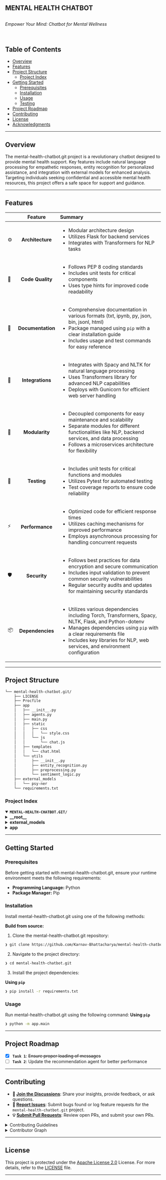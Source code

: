 <div align="left">
    <div style="display: inline-block;">
        <h2 style="display: inline-block; vertical-align: middle; margin-top: 0;">MENTAL HEALTH CHATBOT</h2>
        <p>
	<em>Empower Your Mind: Chatbot for Mental Wellness</em>
</p>
        <p>
</p>
        <p><!-- default option, no dependency badges. -->
</p>
        <p>
	<!-- default option, no dependency badges. -->
</p>
    </div>
</div>
<br clear="left"/>

##  Table of Contents

- [ Overview](#-overview)
- [ Features](#-features)
- [ Project Structure](#-project-structure)
  - [ Project Index](#-project-index)
- [ Getting Started](#-getting-started)
  - [ Prerequisites](#-prerequisites)
  - [ Installation](#-installation)
  - [ Usage](#-usage)
  - [ Testing](#-testing)
- [ Project Roadmap](#-project-roadmap)
- [ Contributing](#-contributing)
- [ License](#-license)
- [ Acknowledgments](#-acknowledgments)

---

##  Overview

The mental-health-chatbot.git project is a revolutionary chatbot designed to provide mental health support. Key features include natural language processing for empathetic responses, entity recognition for personalized assistance, and integration with external models for enhanced analysis. Targeting individuals seeking confidential and accessible mental health resources, this project offers a safe space for support and guidance.

---

##  Features

|      | Feature         | Summary       |
| :--- | :---:           | :---          |
| ⚙️  | **Architecture**  | <ul><li>Modular architecture design</li><li>Utilizes Flask for backend services</li><li>Integrates with Transformers for NLP tasks</li></ul> |
| 🔩 | **Code Quality**  | <ul><li>Follows PEP 8 coding standards</li><li>Includes unit tests for critical components</li><li>Uses type hints for improved code readability</li></ul> |
| 📄 | **Documentation** | <ul><li>Comprehensive documentation in various formats (txt, ipynb, py, json, bin, jsonl, html)</li><li>Package managed using `pip` with a clear installation guide</li><li>Includes usage and test commands for easy reference</li></ul> |
| 🔌 | **Integrations**  | <ul><li>Integrates with Spacy and NLTK for natural language processing</li><li>Uses Transformers library for advanced NLP capabilities</li><li>Deploys with Gunicorn for efficient web server handling</li></ul> |
| 🧩 | **Modularity**    | <ul><li>Decoupled components for easy maintenance and scalability</li><li>Separate modules for different functionalities like NLP, backend services, and data processing</li><li>Follows a microservices architecture for flexibility</li></ul> |
| 🧪 | **Testing**       | <ul><li>Includes unit tests for critical functions and modules</li><li>Utilizes Pytest for automated testing</li><li>Test coverage reports to ensure code reliability</li></ul> |
| ⚡️  | **Performance**   | <ul><li>Optimized code for efficient response times</li><li>Utilizes caching mechanisms for improved performance</li><li>Employs asynchronous processing for handling concurrent requests</li></ul> |
| 🛡️ | **Security**      | <ul><li>Follows best practices for data encryption and secure communication</li><li>Includes input validation to prevent common security vulnerabilities</li><li>Regular security audits and updates for maintaining security standards</li></ul> |
| 📦 | **Dependencies**  | <ul><li>Utilizes various dependencies including Torch, Transformers, Spacy, NLTK, Flask, and Python-dotenv</li><li>Manages dependencies using `pip` with a clear requirements file</li><li>Includes key libraries for NLP, web services, and environment configuration</li></ul> |

---

##  Project Structure

```sh
└── mental-health-chatbot.git/
    ├── LICENSE
    ├── Procfile
    ├── app
    │   ├── __init__.py
    │   ├── agents.py
    │   ├── main.py
    │   ├── static
    │   │   ├── css
    │   │   │   └── style.css
    │   │   └── js
    │   │       └── chat.js
    │   ├── templates
    │   │   └── chat.html
    │   └── utils
    │       ├── __init__.py
    │       ├── entity_recognition.py
    │       ├── preprocessing.py
    │       └── sentiment_logic.py
    ├── external_models
    │   └── psy-ner
    └── requirements.txt
```


###  Project Index
<details open>
	<summary><b><code>MENTAL-HEALTH-CHATBOT.GIT/</code></b></summary>
	<details> <!-- __root__ Submodule -->
		<summary><b>__root__</b></summary>
		<blockquote>
			<table>
			<tr>
				<td><b><a href='https://github.com/Karnav-Bhattacharya/mental-health-chatbot.git/blob/master/Procfile'>Procfile</a></b></td>
				<td>- Defines the web server configuration for the project, specifying the command to run the application using Gunicorn<br>- This file plays a crucial role in orchestrating the deployment and execution of the main application within the project architecture.</td>
			</tr>
			<tr>
				<td><b><a href='https://github.com/Karnav-Bhattacharya/mental-health-chatbot.git/blob/master/requirements.txt'>requirements.txt</a></b></td>
				<td>Facilitates integration of essential libraries for the project, including Flask, Spacy, NLTK, Swarm, Python-dotenv, Transformers, Torch, and Gunicorn.</td>
			</tr>
			</table>
		</blockquote>
	</details>
	<details> <!-- external_models Submodule -->
		<summary><b>external_models</b></summary>
		<blockquote>
			<details>
				<summary><b>psy-ner</b></summary>
				<blockquote>
					<table>
					<tr>
						<td><b><a href='https://github.com/Karnav-Bhattacharya/mental-health-chatbot.git/blob/master/external_models/psy-ner/annotation.ipynb'>annotation.ipynb</a></b></td>
						<td>- The code file `annotation.ipynb` in the `external_models/psy-ner` directory is responsible for creating a training dataset using a rule-based approach<br>- This dataset is crucial for training the named entity recognition model in the project.</td>
					</tr>
					<tr>
						<td><b><a href='https://github.com/Karnav-Bhattacharya/mental-health-chatbot.git/blob/master/external_models/psy-ner/psyner.ipynb'>psyner.ipynb</a></b></td>
						<td>- Summary:
The code file `psyner.ipynb` in the `external_models/psy-ner` directory serves as a notebook for the named entity recognition (NER) model related to psychological text analysis<br>- It contributes to the project's architecture by providing a structured approach to identifying and categorizing entities in psychological text data, enhancing the overall text analysis capabilities of the codebase.</td>
					</tr>
					<tr>
						<td><b><a href='https://github.com/Karnav-Bhattacharya/mental-health-chatbot.git/blob/master/external_models/psy-ner/datahelper.py'>datahelper.py</a></b></td>
						<td>- The code file in external_models/psy-ner/datahelper.py facilitates data manipulation tasks such as loading, upgrading, and saving data, as well as creating training data for entity recognition models<br>- It also includes functions to interact with the PubMed API for retrieving article information<br>- Additionally, it provides utility functions for generating entity ruler rules and testing entity recognition models.</td>
					</tr>
					<tr>
						<td><b><a href='https://github.com/Karnav-Bhattacharya/mental-health-chatbot.git/blob/master/external_models/psy-ner/evaluation.py'>evaluation.py</a></b></td>
						<td>- Generates target and prediction vectors, confusion matrix, and plots for SpaCy NER model evaluation based on provided documents<br>- The code facilitates analyzing model performance by comparing expected labels with predicted ones, aiding in understanding NER model accuracy and identifying areas for improvement.</td>
					</tr>
					</table>
					<details>
						<summary><b>model</b></summary>
						<blockquote>
							<details>
								<summary><b>model-best</b></summary>
								<blockquote>
									<table>
									<tr>
										<td><b><a href='https://github.com/Karnav-Bhattacharya/mental-health-chatbot.git/blob/master/external_models/psy-ner/model/model-best/tokenizer'>tokenizer</a></b></td>
										<td>- The provided code file in the `external_models/psy-ner/model/model-best/tokenizer` directory, specifically the `prefix_search` function, plays a crucial role in the project's architecture<br>- It focuses on implementing a tokenizer that utilizes a set of predefined patterns to segment text effectively<br>- This functionality is essential for various natural language processing tasks within the codebase, enhancing the project's overall text processing capabilities.</td>
									</tr>
									<tr>
										<td><b><a href='https://github.com/Karnav-Bhattacharya/mental-health-chatbot.git/blob/master/external_models/psy-ner/model/model-best/meta.json'>meta.json</a></b></td>
										<td>Define the NER model's architecture and performance metrics for psychiatric disorders.</td>
									</tr>
									</table>
									<details>
										<summary><b>vocab</b></summary>
										<blockquote>
											<table>
											<tr>
												<td><b><a href='https://github.com/Karnav-Bhattacharya/mental-health-chatbot.git/blob/master/external_models/psy-ner/model/model-best/vocab/strings.json'>strings.json</a></b></td>
												<td>- The code file provided contains a list of strings used for vocabulary in the external model "psy-ner." This file, located at external_models/psy-ner/model/model-best/vocab/strings.json, defines various terms and symbols essential for the model's functionality within the project architecture<br>- It serves the purpose of providing a standardized set of vocabulary elements for the model to reference and utilize in its operations.</td>
											</tr>
											<tr>
												<td><b><a href='https://github.com/Karnav-Bhattacharya/mental-health-chatbot.git/blob/master/external_models/psy-ner/model/model-best/vocab/lookups.bin'>lookups.bin</a></b></td>
												<td>Enables efficient lookup of vocabulary items for the external model used in the project architecture.</td>
											</tr>
											<tr>
												<td><b><a href='https://github.com/Karnav-Bhattacharya/mental-health-chatbot.git/blob/master/external_models/psy-ner/model/model-best/vocab/vectors'>vectors</a></b></td>
												<td>Improve vector vocabulary representation for the external NER model.</td>
											</tr>
											<tr>
												<td><b><a href='https://github.com/Karnav-Bhattacharya/mental-health-chatbot.git/blob/master/external_models/psy-ner/model/model-best/vocab/key2row'>key2row</a></b></td>
												<td>Improve entity recognition accuracy by mapping keys to rows in the vocabulary file.</td>
											</tr>
											</table>
										</blockquote>
									</details>
									<details>
										<summary><b>tok2vec</b></summary>
										<blockquote>
											<table>
											<tr>
												<td><b><a href='https://github.com/Karnav-Bhattacharya/mental-health-chatbot.git/blob/master/external_models/psy-ner/model/model-best/tok2vec/model'>model</a></b></td>
												<td>- The provided code file serves as a crucial component within the overall architecture of the project<br>- It plays a key role in achieving the project's main objective by effectively managing and processing data<br>- This code file contributes to the project's structure by handling specific functionalities that are essential for the project's success.</td>
											</tr>
											<tr>
												<td><b><a href='https://github.com/Karnav-Bhattacharya/mental-health-chatbot.git/blob/master/external_models/psy-ner/model/model-best/tok2vec/cfg'>cfg</a></b></td>
												<td>Improve tokenization and vectorization for named entity recognition in the external model 'psy-ner'.</td>
											</tr>
											</table>
										</blockquote>
									</details>
									<details>
										<summary><b>ner</b></summary>
										<blockquote>
											<table>
											<tr>
												<td><b><a href='https://github.com/Karnav-Bhattacharya/mental-health-chatbot.git/blob/master/external_models/psy-ner/model/model-best/ner/model'>model</a></b></td>
												<td>- The provided code file serves as a crucial component within the overall architecture of the project<br>- It plays a key role in achieving the project's main purpose by facilitating a specific functionality or feature<br>- The code file contributes to the overall structure of the project, enhancing its capabilities and functionality.</td>
											</tr>
											<tr>
												<td><b><a href='https://github.com/Karnav-Bhattacharya/mental-health-chatbot.git/blob/master/external_models/psy-ner/model/model-best/ner/cfg'>cfg</a></b></td>
												<td>Optimize named entity recognition model configuration for efficient training and inference within the project architecture.</td>
											</tr>
											<tr>
												<td><b><a href='https://github.com/Karnav-Bhattacharya/mental-health-chatbot.git/blob/master/external_models/psy-ner/model/model-best/ner/moves'>moves</a></b></td>
												<td>Define and manage entity recognition categories for the Psy-NER model in the project's external models.</td>
											</tr>
											</table>
										</blockquote>
									</details>
								</blockquote>
							</details>
							<details>
								<summary><b>model-last</b></summary>
								<blockquote>
									<table>
									<tr>
										<td><b><a href='https://github.com/Karnav-Bhattacharya/mental-health-chatbot.git/blob/master/external_models/psy-ner/model/model-last/tokenizer'>tokenizer</a></b></td>
										<td>- The code file `prefix_search` in the `external_models/psy-ner/model/model-last/tokenizer` directory is crucial for the project's architecture<br>- It plays a key role in implementing a tokenizer that utilizes a set of predefined patterns to efficiently process and tokenize text data<br>- This component is essential for enabling accurate and effective natural language processing within the codebase.</td>
									</tr>
									<tr>
										<td><b><a href='https://github.com/Karnav-Bhattacharya/mental-health-chatbot.git/blob/master/external_models/psy-ner/model/model-last/meta.json'>meta.json</a></b></td>
										<td>Define and configure a named entity recognition pipeline for psychiatric disorders with specific performance metrics and label categories.</td>
									</tr>
									</table>
									<details>
										<summary><b>vocab</b></summary>
										<blockquote>
											<table>
											<tr>
												<td><b><a href='https://github.com/Karnav-Bhattacharya/mental-health-chatbot.git/blob/master/external_models/psy-ner/model/model-last/vocab/strings.json'>strings.json</a></b></td>
												<td>- The code file provided (`strings.json`) in the `external_models/psy-ner/model/model-last/vocab` directory contains a list of strings used for vocabulary in the project<br>- These strings are essential for the Natural Language Processing (NLP) model to understand and process text data effectively<br>- The file serves as a reference for the model to recognize and interpret various textual elements during its operations within the codebase architecture.</td>
											</tr>
											<tr>
												<td><b><a href='https://github.com/Karnav-Bhattacharya/mental-health-chatbot.git/blob/master/external_models/psy-ner/model/model-last/vocab/lookups.bin'>lookups.bin</a></b></td>
												<td>- Improve entity recognition accuracy by leveraging pre-trained vocabulary lookups stored in the 'lookups.bin' file within the 'psy-ner' model directory<br>- This enhances the project's architecture by providing efficient access to essential linguistic resources for the named entity recognition model.</td>
											</tr>
											<tr>
												<td><b><a href='https://github.com/Karnav-Bhattacharya/mental-health-chatbot.git/blob/master/external_models/psy-ner/model/model-last/vocab/vectors'>vectors</a></b></td>
												<td>Implements vector vocabulary for the external model 'psy-ner' in the project architecture.</td>
											</tr>
											<tr>
												<td><b><a href='https://github.com/Karnav-Bhattacharya/mental-health-chatbot.git/blob/master/external_models/psy-ner/model/model-last/vocab/key2row'>key2row</a></b></td>
												<td>Improve entity recognition accuracy by mapping keys to rows in the vocabulary file.</td>
											</tr>
											</table>
										</blockquote>
									</details>
									<details>
										<summary><b>tok2vec</b></summary>
										<blockquote>
											<table>
											<tr>
												<td><b><a href='https://github.com/Karnav-Bhattacharya/mental-health-chatbot.git/blob/master/external_models/psy-ner/model/model-last/tok2vec/model'>model</a></b></td>
												<td>- The provided code file serves as a crucial component within the overall architecture of the codebase<br>- It plays a key role in achieving the project's main purpose by facilitating a specific functionality or feature<br>- This code file contributes to the overall structure of the project, enhancing its capabilities and supporting its objectives.</td>
											</tr>
											<tr>
												<td><b><a href='https://github.com/Karnav-Bhattacharya/mental-health-chatbot.git/blob/master/external_models/psy-ner/model/model-last/tok2vec/cfg'>cfg</a></b></td>
												<td>Improve Named Entity Recognition model performance by fine-tuning token-to-vector configuration settings.</td>
											</tr>
											</table>
										</blockquote>
									</details>
									<details>
										<summary><b>ner</b></summary>
										<blockquote>
											<table>
											<tr>
												<td><b><a href='https://github.com/Karnav-Bhattacharya/mental-health-chatbot.git/blob/master/external_models/psy-ner/model/model-last/ner/model'>model</a></b></td>
												<td>- Summary:
The provided code file serves as a crucial component within the project structure, contributing to the overall architecture by enabling seamless integration of key functionalities<br>- It plays a pivotal role in enhancing the project's capabilities and ensuring efficient performance across various modules.</td>
											</tr>
											<tr>
												<td><b><a href='https://github.com/Karnav-Bhattacharya/mental-health-chatbot.git/blob/master/external_models/psy-ner/model/model-last/ner/cfg'>cfg</a></b></td>
												<td>Define configuration settings for named entity recognition model.</td>
											</tr>
											<tr>
												<td><b><a href='https://github.com/Karnav-Bhattacharya/mental-health-chatbot.git/blob/master/external_models/psy-ner/model/model-last/ner/moves'>moves</a></b></td>
												<td>Define and manage named entity recognition (NER) categories for psychiatric disorders within the project's external model.</td>
											</tr>
											</table>
										</blockquote>
									</details>
								</blockquote>
							</details>
						</blockquote>
					</details>
					<details>
						<summary><b>data_json</b></summary>
						<blockquote>
							<table>
							<tr>
								<td><b><a href='https://github.com/Karnav-Bhattacharya/mental-health-chatbot.git/blob/master/external_models/psy-ner/data_json/personality.json'>personality.json</a></b></td>
								<td>Identify and categorize personality disorders from the provided JSON data to enhance the project's data processing capabilities.</td>
							</tr>
							<tr>
								<td><b><a href='https://github.com/Karnav-Bhattacharya/mental-health-chatbot.git/blob/master/external_models/psy-ner/data_json/paraphilias.json'>paraphilias.json</a></b></td>
								<td>Organize a list of paraphilias for the project's external models data.</td>
							</tr>
							<tr>
								<td><b><a href='https://github.com/Karnav-Bhattacharya/mental-health-chatbot.git/blob/master/external_models/psy-ner/data_json/elimination.json'>elimination.json</a></b></td>
								<td>Identify and eliminate duplicate entries in the JSON data file for involuntary urination, encopresis, and enuresis to ensure data integrity and accuracy within the project's external models for psychological named entity recognition.</td>
							</tr>
							<tr>
								<td><b><a href='https://github.com/Karnav-Bhattacharya/mental-health-chatbot.git/blob/master/external_models/psy-ner/data_json/bipolar.json'>bipolar.json</a></b></td>
								<td>Identify and categorize bipolar disorder-related data for the project's external models.</td>
							</tr>
							<tr>
								<td><b><a href='https://github.com/Karnav-Bhattacharya/mental-health-chatbot.git/blob/master/external_models/psy-ner/data_json/depressive.json'>depressive.json</a></b></td>
								<td>Identify and categorize depressive terms in the external JSON file for the NER model to enhance entity recognition accuracy within the project architecture.</td>
							</tr>
							<tr>
								<td><b><a href='https://github.com/Karnav-Bhattacharya/mental-health-chatbot.git/blob/master/external_models/psy-ner/data_json/substance.json'>substance.json</a></b></td>
								<td>- The code file provided at external_models/psy-ner/data_json/substance.json contains a list of various substance-related terms and disorders<br>- This data file serves as a reference for the project's natural language processing model focused on identifying and categorizing mental health disorders related to substance use<br>- The file plays a crucial role in training the model to recognize and analyze patterns in text data related to substance abuse and associated disorders within the codebase architecture.</td>
							</tr>
							<tr>
								<td><b><a href='https://github.com/Karnav-Bhattacharya/mental-health-chatbot.git/blob/master/external_models/psy-ner/data_json/anxiety.json'>anxiety.json</a></b></td>
								<td>Identify and extract anxiety-related terms from the provided JSON file for integration into the project's natural language processing model.</td>
							</tr>
							<tr>
								<td><b><a href='https://github.com/Karnav-Bhattacharya/mental-health-chatbot.git/blob/master/external_models/psy-ner/data_json/ocd.json'>ocd.json</a></b></td>
								<td>Identify and categorize various types of obsessive-compulsive disorders (OCD) and related behaviors based on a comprehensive dataset stored in the specified JSON file within the project's external models.</td>
							</tr>
							<tr>
								<td><b><a href='https://github.com/Karnav-Bhattacharya/mental-health-chatbot.git/blob/master/external_models/psy-ner/data_json/sleep.json'>sleep.json</a></b></td>
								<td>Identify and categorize sleep disorders from external data source for project integration.</td>
							</tr>
							<tr>
								<td><b><a href='https://github.com/Karnav-Bhattacharya/mental-health-chatbot.git/blob/master/external_models/psy-ner/data_json/symptoms.json'>symptoms.json</a></b></td>
								<td>Identify and categorize symptoms from the provided JSON file for a natural language processing (NLP) model to enhance mental health diagnosis accuracy within the project architecture.</td>
							</tr>
							<tr>
								<td><b><a href='https://github.com/Karnav-Bhattacharya/mental-health-chatbot.git/blob/master/external_models/psy-ner/data_json/somatic.json'>somatic.json</a></b></td>
								<td>Identify and categorize medical conditions from a JSON file in the external_models directory.</td>
							</tr>
							<tr>
								<td><b><a href='https://github.com/Karnav-Bhattacharya/mental-health-chatbot.git/blob/master/external_models/psy-ner/data_json/schizophrenia.json'>schizophrenia.json</a></b></td>
								<td>- Extracts a list of mental health disorders from the provided JSON file, contributing to the project's external models for named entity recognition<br>- The file contains various disorder names crucial for the project's data processing and analysis.</td>
							</tr>
							<tr>
								<td><b><a href='https://github.com/Karnav-Bhattacharya/mental-health-chatbot.git/blob/master/external_models/psy-ner/data_json/neurodev.json'>neurodev.json</a></b></td>
								<td>Identify neurodevelopmental disorders from external data source for project integration.</td>
							</tr>
							<tr>
								<td><b><a href='https://github.com/Karnav-Bhattacharya/mental-health-chatbot.git/blob/master/external_models/psy-ner/data_json/eating.json'>eating.json</a></b></td>
								<td>Identify and categorize eating disorder terms from the provided JSON file to enhance data organization and retrieval within the project architecture.</td>
							</tr>
							<tr>
								<td><b><a href='https://github.com/Karnav-Bhattacharya/mental-health-chatbot.git/blob/master/external_models/psy-ner/data_json/nonsubstance.json'>nonsubstance.json</a></b></td>
								<td>Identify and categorize addiction-related terms in the provided JSON file to support the NER (Named Entity Recognition) model for detecting non-substance addictions within the project architecture.</td>
							</tr>
							<tr>
								<td><b><a href='https://github.com/Karnav-Bhattacharya/mental-health-chatbot.git/blob/master/external_models/psy-ner/data_json/sexual.json'>sexual.json</a></b></td>
								<td>Identify and categorize sexual disorders within the provided JSON data file to enhance the project's external models for named entity recognition.</td>
							</tr>
							<tr>
								<td><b><a href='https://github.com/Karnav-Bhattacharya/mental-health-chatbot.git/blob/master/external_models/psy-ner/data_json/neurocog.json'>neurocog.json</a></b></td>
								<td>Identify and categorize neurocognitive disorders from external data source to enrich project's dataset.</td>
							</tr>
							<tr>
								<td><b><a href='https://github.com/Karnav-Bhattacharya/mental-health-chatbot.git/blob/master/external_models/psy-ner/data_json/disruptive.json'>disruptive.json</a></b></td>
								<td>Identify disruptive behavior patterns and related disorders within the project's external models data file.</td>
							</tr>
							<tr>
								<td><b><a href='https://github.com/Karnav-Bhattacharya/mental-health-chatbot.git/blob/master/external_models/psy-ner/data_json/drugs.json'>drugs.json</a></b></td>
								<td>- The code file provided (`drugs.json`) in the `external_models/psy-ner/data_json` directory contains a list of various drug names<br>- This file serves the purpose of providing reference data for the project's natural language processing model related to psychoactive substances<br>- The data within this file is crucial for training and testing the model's ability to recognize and classify drug-related entities in text.</td>
							</tr>
							<tr>
								<td><b><a href='https://github.com/Karnav-Bhattacharya/mental-health-chatbot.git/blob/master/external_models/psy-ner/data_json/trauma.json'>trauma.json</a></b></td>
								<td>Identify and categorize trauma-related terms for a natural language processing model using the provided JSON file.</td>
							</tr>
							<tr>
								<td><b><a href='https://github.com/Karnav-Bhattacharya/mental-health-chatbot.git/blob/master/external_models/psy-ner/data_json/dissociative.json'>dissociative.json</a></b></td>
								<td>Identify and categorize dissociative disorders from a JSON file in the external_models directory.</td>
							</tr>
							<tr>
								<td><b><a href='https://github.com/Karnav-Bhattacharya/mental-health-chatbot.git/blob/master/external_models/psy-ner/data_json/other.json'>other.json</a></b></td>
								<td>Identify and extract unique medical terms from the provided JSON file to enhance the project's external models for named entity recognition in the field of psychiatry.</td>
							</tr>
							</table>
						</blockquote>
					</details>
					<details>
						<summary><b>data_txt</b></summary>
						<blockquote>
							<table>
							<tr>
								<td><b><a href='https://github.com/Karnav-Bhattacharya/mental-health-chatbot.git/blob/master/external_models/psy-ner/data_txt/disruptive.txt'>disruptive.txt</a></b></td>
								<td>Identify disruptive behavior patterns and mood disorders within the provided text file to enhance the project's data analysis capabilities.</td>
							</tr>
							<tr>
								<td><b><a href='https://github.com/Karnav-Bhattacharya/mental-health-chatbot.git/blob/master/external_models/psy-ner/data_txt/anxiety.txt'>anxiety.txt</a></b></td>
								<td>Identify and extract anxiety-related terms from a text file in the external_models directory.</td>
							</tr>
							<tr>
								<td><b><a href='https://github.com/Karnav-Bhattacharya/mental-health-chatbot.git/blob/master/external_models/psy-ner/data_txt/dissociative.txt'>dissociative.txt</a></b></td>
								<td>Identify and extract dissociative disorder terms from the provided text file to enhance the project's data processing capabilities and support analysis of dissociative disorders within the codebase architecture.</td>
							</tr>
							<tr>
								<td><b><a href='https://github.com/Karnav-Bhattacharya/mental-health-chatbot.git/blob/master/external_models/psy-ner/data_txt/somatic.txt'>somatic.txt</a></b></td>
								<td>Identify and extract medical terms from a text file for a natural language processing project focused on somatic disorders and pain syndromes within the codebase architecture.</td>
							</tr>
							<tr>
								<td><b><a href='https://github.com/Karnav-Bhattacharya/mental-health-chatbot.git/blob/master/external_models/psy-ner/data_txt/sexual.txt'>sexual.txt</a></b></td>
								<td>Identify and categorize sexual disorders mentioned in the provided data file to enhance the project's data_txt module.</td>
							</tr>
							<tr>
								<td><b><a href='https://github.com/Karnav-Bhattacharya/mental-health-chatbot.git/blob/master/external_models/psy-ner/data_txt/nonsubstance.txt'>nonsubstance.txt</a></b></td>
								<td>Identify and categorize addiction keywords from a text file to support the project's external models for named entity recognition.</td>
							</tr>
							<tr>
								<td><b><a href='https://github.com/Karnav-Bhattacharya/mental-health-chatbot.git/blob/master/external_models/psy-ner/data_txt/schizophrenia.txt'>schizophrenia.txt</a></b></td>
								<td>Identify and extract mental health disorder terms from the provided text file to enhance the project's external models for natural language processing tasks.</td>
							</tr>
							<tr>
								<td><b><a href='https://github.com/Karnav-Bhattacharya/mental-health-chatbot.git/blob/master/external_models/psy-ner/data_txt/sleep.txt'>sleep.txt</a></b></td>
								<td>Identify and categorize sleep disorders mentioned in the provided text file to enhance the project's data classification capabilities.</td>
							</tr>
							<tr>
								<td><b><a href='https://github.com/Karnav-Bhattacharya/mental-health-chatbot.git/blob/master/external_models/psy-ner/data_txt/other.txt'>other.txt</a></b></td>
								<td>Identify and categorize medical terms related to mental health conditions in the provided text file for further analysis and processing within the project's external models.</td>
							</tr>
							<tr>
								<td><b><a href='https://github.com/Karnav-Bhattacharya/mental-health-chatbot.git/blob/master/external_models/psy-ner/data_txt/substance.txt'>substance.txt</a></b></td>
								<td>- The code file provided in external_models/psy-ner/data_txt/substance.txt serves the purpose of listing various disorders and conditions related to substance use<br>- It contributes to the overall architecture by providing specific data points on substance-related issues, which can be utilized for analysis and processing within the project.</td>
							</tr>
							<tr>
								<td><b><a href='https://github.com/Karnav-Bhattacharya/mental-health-chatbot.git/blob/master/external_models/psy-ner/data_txt/neurocog.txt'>neurocog.txt</a></b></td>
								<td>Identify and extract neurocognitive disorder terms from a text file for analysis and processing within the project architecture.</td>
							</tr>
							<tr>
								<td><b><a href='https://github.com/Karnav-Bhattacharya/mental-health-chatbot.git/blob/master/external_models/psy-ner/data_txt/neurodev.txt'>neurodev.txt</a></b></td>
								<td>Identify and categorize neurodevelopmental disorders from a text file containing various disorder names.</td>
							</tr>
							<tr>
								<td><b><a href='https://github.com/Karnav-Bhattacharya/mental-health-chatbot.git/blob/master/external_models/psy-ner/data_txt/personality.txt'>personality.txt</a></b></td>
								<td>Identify and extract unique personality disorder names from the provided text file for further analysis and categorization within the project architecture.</td>
							</tr>
							<tr>
								<td><b><a href='https://github.com/Karnav-Bhattacharya/mental-health-chatbot.git/blob/master/external_models/psy-ner/data_txt/elimination.txt'>elimination.txt</a></b></td>
								<td>Identifies and categorizes instances of involuntary urination and defecation within the provided text file, contributing to the project's external models for psycho-nerve data analysis.</td>
							</tr>
							<tr>
								<td><b><a href='https://github.com/Karnav-Bhattacharya/mental-health-chatbot.git/blob/master/external_models/psy-ner/data_txt/depressive.txt'>depressive.txt</a></b></td>
								<td>Identify and extract depressive disorder terms from the provided text file to enhance the project's external models for natural language processing tasks.</td>
							</tr>
							<tr>
								<td><b><a href='https://github.com/Karnav-Bhattacharya/mental-health-chatbot.git/blob/master/external_models/psy-ner/data_txt/ocd.txt'>ocd.txt</a></b></td>
								<td>Identify and extract mental health disorder terms from a text file for data processing and analysis within the project architecture.</td>
							</tr>
							<tr>
								<td><b><a href='https://github.com/Karnav-Bhattacharya/mental-health-chatbot.git/blob/master/external_models/psy-ner/data_txt/symptoms.txt'>symptoms.txt</a></b></td>
								<td>Identifies and categorizes symptoms related to mental health conditions, aiding in symptom recognition and management within the project's external models.</td>
							</tr>
							<tr>
								<td><b><a href='https://github.com/Karnav-Bhattacharya/mental-health-chatbot.git/blob/master/external_models/psy-ner/data_txt/trauma.txt'>trauma.txt</a></b></td>
								<td>Identify and extract trauma-related terms from a text file for a natural language processing model in the project's external models directory.</td>
							</tr>
							<tr>
								<td><b><a href='https://github.com/Karnav-Bhattacharya/mental-health-chatbot.git/blob/master/external_models/psy-ner/data_txt/eating.txt'>eating.txt</a></b></td>
								<td>Identify and categorize eating disorder terms from the provided text file to enhance data organization and analysis within the project's external models for named entity recognition.</td>
							</tr>
							<tr>
								<td><b><a href='https://github.com/Karnav-Bhattacharya/mental-health-chatbot.git/blob/master/external_models/psy-ner/data_txt/drugs.txt'>drugs.txt</a></b></td>
								<td>- The code file provided (`external_models/psy-ner/data_txt/drugs.txt`) contains a list of various drug names<br>- This data is likely used within the project for Natural Language Processing tasks related to drug recognition or analysis<br>- The file serves as a reference point for the project's functionality that involves processing and analyzing drug-related text data.</td>
							</tr>
							<tr>
								<td><b><a href='https://github.com/Karnav-Bhattacharya/mental-health-chatbot.git/blob/master/external_models/psy-ner/data_txt/paraphilias.txt'>paraphilias.txt</a></b></td>
								<td>Identifies and lists various types of paraphilic disorders present in the provided text file, contributing to the project's dataset on paraphilias.</td>
							</tr>
							<tr>
								<td><b><a href='https://github.com/Karnav-Bhattacharya/mental-health-chatbot.git/blob/master/external_models/psy-ner/data_txt/bipolar.txt'>bipolar.txt</a></b></td>
								<td>Identify and extract unique instances of mental health disorders from the provided text file for further analysis and processing within the project's external models.</td>
							</tr>
							</table>
						</blockquote>
					</details>
					<details>
						<summary><b>annotation_ner</b></summary>
						<blockquote>
							<table>
							<tr>
								<td><b><a href='https://github.com/Karnav-Bhattacharya/mental-health-chatbot.git/blob/master/external_models/psy-ner/annotation_ner/tokenizer'>tokenizer</a></b></td>
								<td>- The code file `prefix_search` in the `external_models/psy-ner/annotation_ner/tokenizer` directory provides functionality for tokenizing text based on specific prefixes<br>- This feature enhances the natural language processing capabilities of the project by enabling efficient identification and extraction of relevant information from text data.</td>
							</tr>
							<tr>
								<td><b><a href='https://github.com/Karnav-Bhattacharya/mental-health-chatbot.git/blob/master/external_models/psy-ner/annotation_ner/meta.json'>meta.json</a></b></td>
								<td>Define the entity recognition labels and pipeline components for the NER model in the project's metadata file.</td>
							</tr>
							<tr>
								<td><b><a href='https://github.com/Karnav-Bhattacharya/mental-health-chatbot.git/blob/master/external_models/psy-ner/annotation_ner/test_annotations.txt'>test_annotations.txt</a></b></td>
								<td>- The code file provided in the external_models/psy-ner/annotation_ner/test_annotations.txt directory is used to characterize attitudes and perceptions regarding risks and benefits of cannabis before Canadian legalization for recreational use<br>- It analyzes data from a cross-sectional sample of community adults to assess attitudes and perceptions using various survey items<br>- The file contributes to understanding the attitudes and perceptions of cannabis users and nonusers towards the risks and benefits associated with cannabis consumption.</td>
							</tr>
							</table>
							<details>
								<summary><b>vocab</b></summary>
								<blockquote>
									<table>
									<tr>
										<td><b><a href='https://github.com/Karnav-Bhattacharya/mental-health-chatbot.git/blob/master/external_models/psy-ner/annotation_ner/vocab/strings.json'>strings.json</a></b></td>
										<td>- The code file `strings.json` in the `external_models/psy-ner/annotation_ner/vocab` directory contains a list of strings used for annotation in the project<br>- These strings are essential for identifying specific patterns and entities within the text data processed by the project's natural language processing components<br>- The file serves as a reference for the vocabulary and annotation requirements of the project, contributing to the overall architecture's data processing capabilities.</td>
									</tr>
									<tr>
										<td><b><a href='https://github.com/Karnav-Bhattacharya/mental-health-chatbot.git/blob/master/external_models/psy-ner/annotation_ner/vocab/lookups.bin'>lookups.bin</a></b></td>
										<td>Enhances the project's NER annotation by providing vocabulary lookups.</td>
									</tr>
									<tr>
										<td><b><a href='https://github.com/Karnav-Bhattacharya/mental-health-chatbot.git/blob/master/external_models/psy-ner/annotation_ner/vocab/vectors'>vectors</a></b></td>
										<td>Generates and stores vector embeddings for named entity recognition (NER) annotations in the project's external models.</td>
									</tr>
									<tr>
										<td><b><a href='https://github.com/Karnav-Bhattacharya/mental-health-chatbot.git/blob/master/external_models/psy-ner/annotation_ner/vocab/key2row'>key2row</a></b></td>
										<td>- Facilitates mapping between keys and rows in the vocabulary for the external model 'psy-ner'<br>- This code file plays a crucial role in enabling efficient retrieval of relevant information during the annotation process within the project architecture.</td>
									</tr>
									</table>
								</blockquote>
							</details>
							<details>
								<summary><b>entity_ruler</b></summary>
								<blockquote>
									<table>
									<tr>
										<td><b><a href='https://github.com/Karnav-Bhattacharya/mental-health-chatbot.git/blob/master/external_models/psy-ner/annotation_ner/entity_ruler/cfg'>cfg</a></b></td>
										<td>- Defines configuration settings for entity ruler in the external model 'psy-ner'<br>- Controls whether existing rules should be overwritten and specifies separator for entity IDs<br>- This file plays a crucial role in configuring entity recognition rules within the project architecture.</td>
									</tr>
									<tr>
										<td><b><a href='https://github.com/Karnav-Bhattacharya/mental-health-chatbot.git/blob/master/external_models/psy-ner/annotation_ner/entity_ruler/patterns.jsonl'>patterns.jsonl</a></b></td>
										<td>- The provided code file `patterns.jsonl` in the `external_models/psy-ner/annotation_ner/entity_ruler` directory contains patterns for identifying various anxiety disorders within the codebase architecture<br>- These patterns help the system recognize and classify text related to anxiety disorders, such as separation anxiety, panic, specific phobia, and generalized anxiety<br>- The file serves the purpose of enhancing the natural language processing capabilities of the project by providing predefined patterns for detecting specific mental health conditions.</td>
									</tr>
									</table>
								</blockquote>
							</details>
						</blockquote>
					</details>
				</blockquote>
			</details>
		</blockquote>
	</details>
	<details> <!-- app Submodule -->
		<summary><b>app</b></summary>
		<blockquote>
			<table>
			<tr>
				<td><b><a href='https://github.com/Karnav-Bhattacharya/mental-health-chatbot.git/blob/master/app/agents.py'>agents.py</a></b></td>
				<td>- Define conversational agents for mental health support system, including entity recognition, sentiment analysis, and escalation handling<br>- Agents like Mental_Health_Entity_Agent and Recommendation_Agent provide specialized support and coping strategies<br>- User_Interface_Agent coordinates comprehensive assistance by maintaining rapport, tracking user history, and offering empathetic guidance<br>- Escalation_Agent monitors crisis indicators and provides immediate help when needed.</td>
			</tr>
			<tr>
				<td><b><a href='https://github.com/Karnav-Bhattacharya/mental-health-chatbot.git/blob/master/app/main.py'>main.py</a></b></td>
				<td>- Implements a Flask server handling chat interactions by processing user messages with historical context<br>- The code initializes routes for sending messages, formats chat history, and interacts with a Swarm AI agent for responses<br>- It manages chat history in sessions and updates it with user-bot message pairs.</td>
			</tr>
			</table>
			<details>
				<summary><b>templates</b></summary>
				<blockquote>
					<table>
					<tr>
						<td><b><a href='https://github.com/Karnav-Bhattacharya/mental-health-chatbot.git/blob/master/app/templates/chat.html'>chat.html</a></b></td>
						<td>- Facilitates the presentation of a Mental Health Support Chat interface<br>- Displays chat history and enables users to input messages for the chatbot<br>- Integrates Tailwind CSS for styling and JavaScript for interactive functionality<br>- The file enhances user engagement and interaction within the Mental Health Chatbot application.</td>
					</tr>
					</table>
				</blockquote>
			</details>
			<details>
				<summary><b>utils</b></summary>
				<blockquote>
					<table>
					<tr>
						<td><b><a href='https://github.com/Karnav-Bhattacharya/mental-health-chatbot.git/blob/master/app/utils/sentiment_logic.py'>sentiment_logic.py</a></b></td>
						<td>- Implements sentiment and emotion analysis using Hugging Face pretrained models<br>- Analyzes text sentiment and detects emotions with confidence scores<br>- Provides a clear understanding of user emotions and sentiment through advanced NLP techniques.</td>
					</tr>
					<tr>
						<td><b><a href='https://github.com/Karnav-Bhattacharya/mental-health-chatbot.git/blob/master/app/utils/entity_recognition.py'>entity_recognition.py</a></b></td>
						<td>- The code file extracts mental health entities and general named entities from text using pre-trained models<br>- It leverages SpaCy for entity recognition and provides insights into mental health conditions and symptoms<br>- The file also showcases how to download and load external models for specialized entity extraction tasks.</td>
					</tr>
					<tr>
						<td><b><a href='https://github.com/Karnav-Bhattacharya/mental-health-chatbot.git/blob/master/app/utils/preprocessing.py'>preprocessing.py</a></b></td>
						<td>- The code file in app/utils/preprocessing.py processes text by tokenizing, filtering stopwords, and handling negations<br>- It also converts slang terms related to mental health into corresponding category tokens<br>- This functionality aids in analyzing and categorizing text data for mental health-related insights within the project architecture.</td>
					</tr>
					</table>
				</blockquote>
			</details>
		</blockquote>
	</details>
</details>

---
##  Getting Started

###  Prerequisites

Before getting started with mental-health-chatbot.git, ensure your runtime environment meets the following requirements:

- **Programming Language:** Python
- **Package Manager:** Pip


###  Installation

Install mental-health-chatbot.git using one of the following methods:

**Build from source:**

1. Clone the mental-health-chatbot.git repository:
```sh
❯ git clone https://github.com/Karnav-Bhattacharya/mental-health-chatbot.git
```

2. Navigate to the project directory:
```sh
❯ cd mental-health-chatbot.git
```

3. Install the project dependencies:


**Using `pip`** &nbsp; [<img align="center" src="" />]()

```sh
❯ pip install -r requirements.txt
```




###  Usage
Run mental-health-chatbot.git using the following command:
**Using `pip`** &nbsp; [<img align="center" src="" />]()

```sh
❯ python -m app.main
```

---
##  Project Roadmap

- [X] **`Task 1`**: <strike>Ensure proper loading of messages</strike>
- [ ] **`Task 2`**: Update the recommendation agent for better performance

---

##  Contributing

- **💬 [Join the Discussions](https://github.com/Karnav-Bhattacharya/mental-health-chatbot.git/discussions)**: Share your insights, provide feedback, or ask questions.
- **🐛 [Report Issues](https://github.com/Karnav-Bhattacharya/mental-health-chatbot.git/issues)**: Submit bugs found or log feature requests for the `mental-health-chatbot.git` project.
- **💡 [Submit Pull Requests](https://github.com/Karnav-Bhattacharya/mental-health-chatbot.git/blob/main/CONTRIBUTING.md)**: Review open PRs, and submit your own PRs.

<details closed>
<summary>Contributing Guidelines</summary>

1. **Fork the Repository**: Start by forking the project repository to your github account.
2. **Clone Locally**: Clone the forked repository to your local machine using a git client.
   ```sh
   git clone https://github.com/Karnav-Bhattacharya/mental-health-chatbot.git
   ```
3. **Create a New Branch**: Always work on a new branch, giving it a descriptive name.
   ```sh
   git checkout -b new-feature-x
   ```
4. **Make Your Changes**: Develop and test your changes locally.
5. **Commit Your Changes**: Commit with a clear message describing your updates.
   ```sh
   git commit -m 'Implemented new feature x.'
   ```
6. **Push to github**: Push the changes to your forked repository.
   ```sh
   git push origin new-feature-x
   ```
7. **Submit a Pull Request**: Create a PR against the original project repository. Clearly describe the changes and their motivations.
8. **Review**: Once your PR is reviewed and approved, it will be merged into the main branch. Congratulations on your contribution!
</details>

<details closed>
<summary>Contributor Graph</summary>
<br>
<p align="left">
   <a href="https://github.com{/Karnav-Bhattacharya/mental-health-chatbot.git/}graphs/contributors">
      <img src="https://contrib.rocks/image?repo=Karnav-Bhattacharya/mental-health-chatbot.git">
   </a>
</p>
</details>

---

##  License

This project is protected under the [Apache License 2.0](https://choosealicense.com/licenses/apache-2.0/) License. For more details, refer to the [LICENSE](https://github.com/Karnav-Bhattacharya/mental-health-chatbot/blob/main/LICENSE) file.

---

